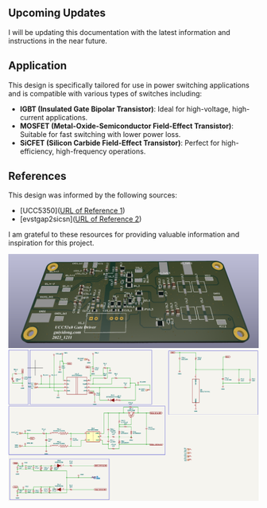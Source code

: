 ## Upcoming Updates

I will be updating this documentation with the latest information and instructions in the near future. 

## Application

This design is specifically tailored for use in power switching applications and is compatible with various types of switches including:

- **IGBT (Insulated Gate Bipolar Transistor)**: Ideal for high-voltage, high-current applications.
- **MOSFET (Metal-Oxide-Semiconductor Field-Effect Transistor)**: Suitable for fast switching with lower power loss.
- **SiCFET (Silicon Carbide Field-Effect Transistor)**: Perfect for high-efficiency, high-frequency operations.

## References

This design was informed by the following sources:

- [UCC5350]([URL of Reference 1](https://www.ti.com/lit/ds/symlink/ucc5350.pdf?ts=1702973246752&ref_url=https%253A%252F%252Fwww.ti.com%252Fproduct%252Fja-jp%252FUCC5350%253FkeyMatch%253DUCC5350%2526tisearch%253Dsearch-everything%2526usecase%253DGPN-ALT))
- [evstgap2sicsn]([URL of Reference 2](https://www.st.com/resource/en/data_brief/evstgap2sicsn.pdf))


I am grateful to these resources for providing valuable information and inspiration for this project.




![示例图片](/image/1.png)
![示例图片](/image/タイトルなし2.png)
